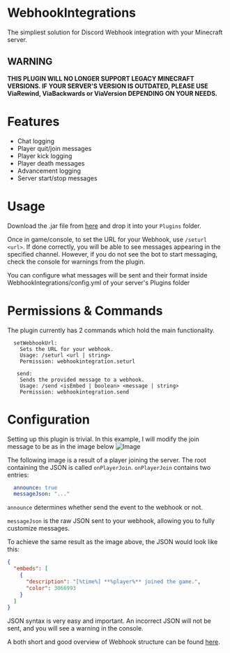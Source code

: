 # WebhookIntegrations
The simpliest solution for Discord Webhook integration with your Minecraft server.
## WARNING
**THIS PLUGIN WILL NO LONGER SUPPORT LEGACY MINECRAFT VERSIONS. IF YOUR SERVER'S VERSION IS OUTDATED, PLEASE USE __ViaRewind__, __ViaBackwards__ or __ViaVersion__ DEPENDING ON YOUR NEEDS.**
# Features

- Chat logging
- Player quit/join messages
- Player kick logging
- Player death messages
- Advancement logging
- Server start/stop messages

# Usage
Download the .jar file from [here](https://github.com/rudynakodach/WebhookIntegrations/releases/latest) and drop it into your `Plugins` folder.

Once in game/console, to set the URL for your Webhook, use `/seturl <url>`.
If done correctly, you will be able to see messages appearing in the specified channel.
However, if you do not see the bot to start messaging, check the console for warnings from the plugin.

You can configure what messages will be sent and their format inside WebhookIntegrations/config.yml of your server's Plugins folder

# Permissions & Commands
The plugin currently has 2 commands which hold the main functionality.
```
  setWebhookUrl:
    Sets the URL for your webhook.
    Usage: /seturl <url | string>
    Permission: webhookintegration.seturl
```
```
   send:
    Sends the provided message to a webhook.
    Usage: /send <isEmbed | boolean> <message | string>
    Permission: webhookintegration.send
```

# Configuration
Setting up this plugin is trivial.
In this example, I will modify the join message to be as in the image below
![Image](https://cdn.discordapp.com/attachments/943973201392861216/1068280210333630464/image.png)

The following image is a result of a player joining the server. 
The root containing the JSON is called `onPlayerJoin`.
`onPlayerJoin` contains two entries:
```yml
  announce: true
  messageJson: "..."
```
`announce` determines whether send the event to the webhook or not.

`messageJson` is the raw JSON sent to your webhook, allowing you to fully customize messages.

To achieve the same result as the image above, the JSON would look like this:
```json
{
  "embeds": [
    {
      "description": "[%time%] **%player%** joined the game.", 
      "color": 3066993
    }
  ]
}
```
JSON syntax is very easy and important. An incorrect JSON will not be sent, and you will see a warning in the console.

A both short and good overview of Webhook structure can be found [here](https://gist.github.com/Birdie0/78ee79402a4301b1faf412ab5f1cdcf9#structure-of-webhooks).

